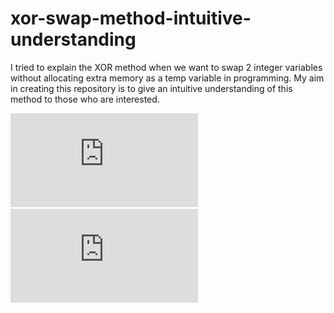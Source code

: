 # xor-swap-method-intuitive-understanding
I tried to explain the XOR method when we want to swap 2 integer variables without allocating extra memory as a temp variable in programming.
My aim in creating this repository is to give an intuitive understanding of this method to those who are interested.


![firstPage](https://github.com/xHkn10/xor-swap-method-intuitive-understanding/blob/main/secondPage.pdf)
![secondPage](https://github.com/xHkn10/xor-swap-method-intuitive-understanding/blob/main/secondPage.pdf)
